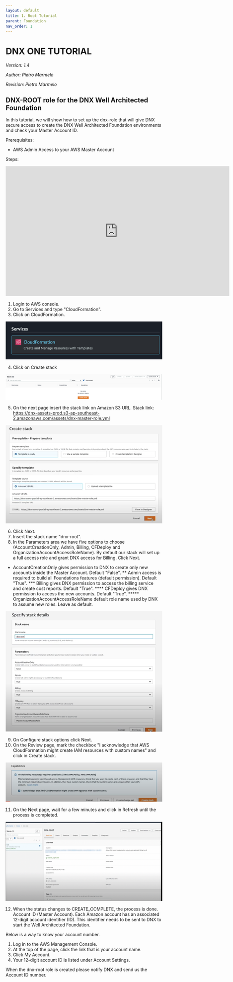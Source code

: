 ```yaml
---
layout: default
title: 1. Root Tutorial
parent: Foundation
nav_order: 1
---
```


# DNX ONE TUTORIAL
_Version: 1.4_

_Author: Pietro Marmelo_

_Revision: Pietro Marmelo_

## DNX-ROOT role for the DNX Well Architected Foundation
In this tutorial, we will show how to set up the dnx-role that will give DNX secure access to create the DNX Well Architected Foundation environments and check your Master Account ID.

Prerequisites:
- AWS Admin Access to your AWS Master Account

Steps:

<iframe width="720" height="418" src="https://www.youtube.com/embed/WP9bf4k5EfY" frameborder="0" allowfullscreen></iframe>

1. Login to AWS console.
2. Go to Services and type "CloudFormation".
3. Click on CloudFormation.

 ![Image](/assets/images/preprojecttasksimage1.png)

4. Click on Create stack

 ![Image](/assets/images/preprojecttasksimage2.png)

5. On the next page insert the stack link on Amazon S3 URL. Stack link:
https://dnx-assets-prod.s3-ap-southeast-2.amazonaws.com/assets/dnx-master-role.yml


![Image](/assets/images/preprojecttasksimage3.png)


6. Click Next.
7. Insert the stack name "dnx-root".
8. In the Parameters area we have five options to choose (AccountCreationOnly, Admin, Billing, CFDeploy and OrganizationAccountAccessRoleName). By default our stack will set up a full access role and grant DNX access for Billing. Click Next.

* AccountCreationOnly gives permission to DNX to create only new accounts inside the Master Account. Default "False".
** Admin access is required to build all Foundations features (default permission). Default "True".
*** Billing gives DNX permission to access the billing service and create cost reports. Default "True".
**** CFDeploy gives DNX permission to access the new accounts. Default "True".
***** OrganizationAccountAccessRoleName default role name used by DNX to assume new roles. Leave as default.

![Image](/assets/images/preprojecttasksimage4.png)

9. On Configure stack options click Next.
10. On the Review page, mark the checkbox "I acknowledge that AWS CloudFormation might create IAM resources with custom names" and click in Create stack.

![Image](/assets/images/preprojecttasksimage5.png)


11. On the Next page, wait for a few minutes and click in Refresh until the process is completed.

![Image](/assets/images/preprojecttasksimage6.png)


12. When the status changes to CREATE_COMPLETE, the process is done.
Account ID (Master Account).
Each Amazon account has an associated 12-digit account identifier (ID). This identifier needs to be sent to DNX to start the Well Architected Foundation.

Below is a way to know your account number.
1. Log in to the AWS Management Console.
2. At the top of the page, click the link that is your account name.
3. Click My Account.
4. Your 12-digit account ID is listed under Account Settings.

When the dnx-root role is created please notify DNX and send us the Account ID number.